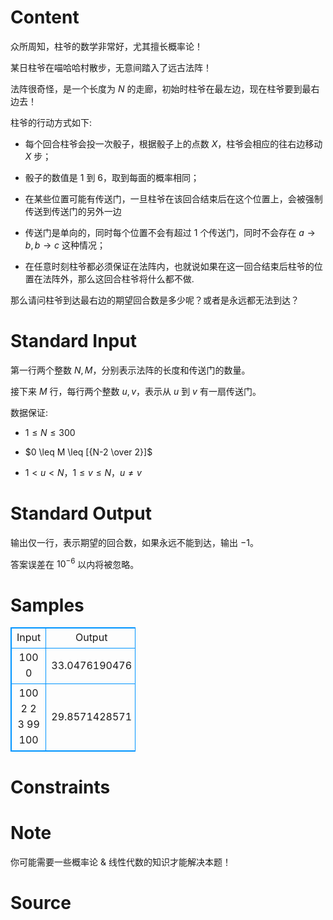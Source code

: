 
# Content

众所周知，柱爷的数学非常好，尤其擅长概率论！

某日柱爷在喵哈哈村散步，无意间踏入了远古法阵！

法阵很奇怪，是一个长度为 $N$ 的走廊，初始时柱爷在最左边，现在柱爷要到最右边去！

柱爷的行动方式如下:

*  每个回合柱爷会投一次骰子，根据骰子上的点数 $X$，柱爷会相应的往右边移动 $X$ 步；

*  骰子的数值是 $1$ 到 $6$，取到每面的概率相同；

*  在某些位置可能有传送门，一旦柱爷在该回合结束后在这个位置上，会被强制传送到传送门的另外一边

*  传送门是单向的，同时每个位置不会有超过 $1$ 个传送门，同时不会存在 $a \rightarrow b,b \rightarrow c$ 这种情况；

*  在任意时刻柱爷都必须保证在法阵内，也就说如果在这一回合结束后柱爷的位置在法阵外，那么这回合柱爷将什么都不做.

那么请问柱爷到达最右边的期望回合数是多少呢？或者是永远都无法到达？

# Standard Input

第一行两个整数 $N,M$，分别表示法阵的长度和传送门的数量。

接下来 $M$ 行，每行两个整数 $u,v$，表示从 $u$ 到 $v$ 有一扇传送门。

数据保证:

*  $1 \leq N \leq 300$

*  $0 \leq M \leq [{N-2 \over 2}]$

*  $1 < u < N ，1 \leq v \leq N，u \neq v$

# Standard Output

输出仅一行，表示期望的回合数，如果永远不能到达，输出 $-1$。

答案误差在 $10^{-6}$ 以内将被忽略。

# Samples

<style>
        table,table tr th, table tr td { border:1px solid #0094ff; }
        table { width: 200px; min-height: 25px; line-height: 25px; text-align: center; border-collapse: collapse;}   
    </style>
<table>
	<tr>
		<td>Input</td>
		<td>Output</td>
	</tr>
<tr><td>100 0
</td><td>33.0476190476</td></tr><tr><td>100 2
2 3
99 100
</td><td>29.8571428571</td></tr></table>


# Constraints



# Note

你可能需要一些概率论 & 线性代数的知识才能解决本题！

# Source


